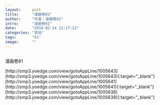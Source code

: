 ```yaml
---
layout:     post
title:      "漫画卷81"
author:     "作者：漫画卷81"
intro:      "漫画卷81"
date:       "2018-02-14 12:17:22"
categories: "其他"
tags:       "81"
image:      ""
---
```

<div style="text-align: center">
<p><img src=""/></p>
</div>
<p class="post-meta">
<span>漫画卷81</span>
</p>
[http://smp3.yoedge.com/view/gotoAppLine/1005643](http://smp3.yoedge.com/view/gotoAppLine/1005643){:target="_blank"}
[http://smp3.yoedge.com/view/gotoAppLine/1005641](http://smp3.yoedge.com/view/gotoAppLine/1005641){:target="_blank"}
[http://smp3.yoedge.com/view/gotoAppLine/1005638](http://smp3.yoedge.com/view/gotoAppLine/1005638){:target="_blank"}


